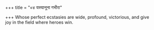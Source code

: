 +++
title = "०४ यस्यानूना गभीरा"

+++
Whose perfect ecstasies are wide, profound, victorious, and give  
     joy in the field where heroes win.